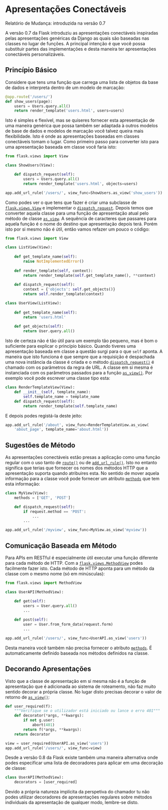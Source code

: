 # Apresentações Conectáveis

Relatório de Mudança: introduzida na versão 0.7

A versão 0.7 da Flask introduziu as apresentações conectáveis inspiradas pelas apresentações genéricas da Django as quais são baseadas nas classes no lugar de funções. A principal intenção é que você possa substituir partes das implementações e desta maneira ter apresentações conectáveis personalizáveis.


## Princípio Básico

Considere que tens uma função que carrega uma lista de objetos da base de dados e interpreta dentro de um modelo de marcação:

```py
@app.route('/users/')
def show_users(page):
    users = Users.query.all()
    return render_template('users.html', users=users)
```

Isto é simples e flexível, mas se quiseres fornecer esta apresentação de uma maneira genérica que possa também ser adaptada à outros modelos de base de dados e modelos de marcação você talvez queira mais flexibilidade. Isto é onde as apresentações baseadas em classes conectáveis tomam o lugar. Como primeiro passo para converter isto para uma apresentação baseada em classe você faria isto:

```py
from flask.views import View

class ShowUsers(View):

    def dispatch_request(self):
        users = Users.query.all()
        return render_template('users.html', objects=users)

app.add_url_rule('/users/', view_func=ShowUsers.as_view('show_users'))
```

Como podes ver o que tens que fazer é criar uma subclasse de [`flask.views.View`](#) e implementar o [`dispatch_request`](#). Depois temos que converter aquela classe para uma função de apresentação atual pelo método de classe [`as_view`](#). A sequência de caracteres que passares para aquela função é o nome do destino que apresentação depois terá. Porém isto por si mesmo não é útil, então vamos refazer um pouco o código:

```py
from flask.views import View

class ListView(View):
    
    def get_template_name(self):
        raise NotImplementedError()
    
    def render_template(self, context):
        return render_template(self.get_template_name(), **context)
    
    def dispatch_request(self):
        context = {'objects': self.get_objects()}
        return self.render_template(context)

class UserView(ListView):
    
    def get_template_name(self):
        return 'users.html'
    
    def get_objects(self):
        return User.query.all()
```

Isto de certeza não é tão útil para um exemplo tão pequeno, mas é bom o suficiente para explicar o princípio básico. Quando tiveres uma apresentação baseada em classe a questão surgi para o que `self` aponta. A maneira que isto funciona é que sempre que a requisição é despachada uma nova instância da classe é criada e o método [`dispatch_request()`](#) é chamado com os parâmetros da regra de URL. A classe em si mesma é instanciada com os parâmetros passados para a função [`as_view()`](#). Por exemplo você pode escrever uma classe tipo esta:

```py
class RenderTemplateView(View):
    def __init__(self, template_name):
        self.template_name = template_name
    def dispatch_request(self):
        return render_template(self.template_name)
```

E depois podes registá-la deste jeito:

```py
app.add_url_rule('/about', view_func=RenderTemplateView.as_view(
    'about_page', template_name='about.html'))
```

## Sugestões de Método

As apresentações conectáveis estão presas a aplicação como uma função regular com o uso tanto de [`route()`](#) ou de [`add_url_rule()`](#). Isto no entanto significa que terias que fornecer os nomes dos métodos HTTP que a apresentação suporta quando atribuires esta. No sentido de mover aquela informação para a classe você pode fornecer um atributo [`methods`](#) que tem esta informação:

```py
class MyView(View):
    methods = ['GET', 'POST']

    def dispatch_request(self):
        if request.method == 'POST':
            ...
        ...

app.add_url_rule('/myview', view_func=MyView.as_view('myview'))
```

## Comunicação Baseada em Método

Para APIs em RESTful é especialmente útil executar uma função diferente para cada método de HTTP. Com a [`flask.views.MethodView`](#) podes facilmente fazer isto. Cada método de HTTP aponta para um método da classe com o mesmo nome (só em minúsculas):

```py
from flask.views import MethodView

class UserAPI(MethodView):

    def get(self):
        users = User.query.all()
        ...
    
    def post(self):
        user = User.from_form_data(request.form)
        ...

app.add_url_rule('/users/', view_func=UserAPI.as_view('users'))
```

Desta maneira você também não precisa fornecer o atributo [`methods`](#). É automaticamente definido baseada nos métodos definidos na classe.


## Decorando Apresentações

Visto que a classe de apresentação em si mesma não é a função de apresentação que é adicionada ao sistema de roteamento, não faz muito sentido decorar a própria classe. No lugar disto precisas decorar o valor de retorno de [`as_view()`](#):

```py
def user_required(f):
    """Verifique se o utilizador está iniciado ou lance o erro 401"""
    def decorator(*args, **kwargs):
        if not g.user:
            abort(401)
        return f(*args, **kwargs):
    return decorator

view = user_required(UserAPI.as_view('users'))
app.add_url_rule('/users/', view_func=view)
```

Desde a versão 0.8 da Flask existe também uma maneira alternativa onde podes especificar uma lista de decoradores para aplicar em uma decoração de classe:

```py
class UserAPI(MethodView):
    decorators = [user_required]
```

Devido a própria natureza implícita da perspetiva do chamador tu não podes utilizar decoradores de apresentações regulares sobre métodos individuais da apresentação de qualquer modo, lembre-se disto.